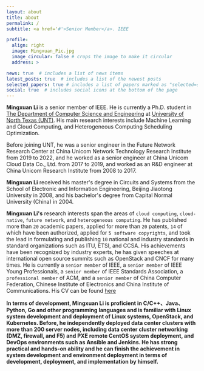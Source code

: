 ```yaml
---
layout: about
title: about
permalink: /
subtitle: <a href='#'>Senior Member</a>. IEEE

profile:
  align: right
  image: Mingxuan_Pic.jpg
  image_circular: false # crops the image to make it circular
  address: >

news: true  # includes a list of news items
latest_posts: true  # includes a list of the newest posts
selected_papers: true # includes a list of papers marked as "selected={true}"
social: true  # includes social icons at the bottom of the page
---
```


**Mingxuan Li** is a senior member of IEEE. He is currently a Ph.D. student in [The Department of Computer Science and Engineering](https://computerscience.engineering.unt.edu) at [University of North Texas (UNT)](https://www.unt.edu/). His main research interests include Machine Learning and Cloud Computing, and Heterogeneous Computing Scheduling Optimization.

Before joining UNT, he was a senior engineer in the Future Network Research Center at China Unicom Network Technology Research Institute from 2019 to 2022, and he worked as a senior engineer at China Unicom Cloud Data Co., Ltd. from 2017 to 2019, and worked as an R&D engineer at China Unicom Research Institute from 2008 to 2017.

**Mingxuan Li** received his master's degree in Circuits and Systems from the School of Electronic and Information Engineering, Beijing Jiaotong University in 2008, and his bachelor's degree from Capital Normal University (China) in 2004.

**Mingxuan Li's** research interests span the areas of `cloud computing`, `cloud-native`, `future network`, and `heterogeneous computing`. He has published more than `20` academic papers, applied for more than `20` patents, `14` of which have been authorized, applied for `5 software copyrights`, and took the lead in formulating and publishing `10` national and industry standards in standard organizations such as ITU, ETSI, and CCSA. His achievements have been recognized by industry experts, he has given speeches at international open source summits such as OpenStack and CNCF for many times. He is currently a `senior member` of IEEE, a `senior member` of IEEE Young Professionals, a `senior member` of IEEE Standards Association, a `professional member` of ACM, and a `senior member` of China Computer Federation, Chinese Institute of Electronics and China Institute of Communications. His CV can be found [here](https://limx59.github.io/cv/)

**In terms of development, Mingxuan Li is proficient in C/C++、Java、Python, Go and other programming languages and is familiar with Linux system development and deployment of Linux systems, OpenStack, and Kubernetes. Before, he independently deployed data center clusters with more than 200 server nodes, including data center cluster networking (DMZ, firewall, and F5) and PXE remote CentOS system deployment, and DevOps environments such as Ansible and Jenkins. He has strong practical and hands-on ability and he can finish the achievement in system development and environment deployment in terms of development, deployment, and implementation by himself.**

